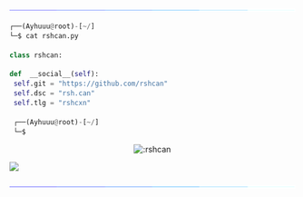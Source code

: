 <!-- <p align=center><img width=90% src="banner.gif"></img></p> -->


<a href="https://github.com/rshcan"><img src="https://raw.githubusercontent.com/Ayhuuu/Ayhuuu/main/img/a.gif"></a>
```python
┌──(Ayhuuu@root)-[~/]
└─$ cat rshcan.py

class rshcan:

def  __social__(self):
 self.git = "https://github.com/rshcan"
 self.dsc = "rsh.can" 
 self.tlg = "rshcxn"
  
 ┌──(Ayhuuu@root)-[~/]
 └─$
```

<p align="center"><img src="https://count.getloli.com/get/@:rshcan" alt=":rshcan" /></p>

 



















![](https://raw.githubusercontent.com/Sutil/Sutil/2b2fad3bf54522bb30c8c170591fc68ff51b69e6/github-contribution-grid-snake2.svg)

<a href="https://github.com/Ayhuuu/"><img src="https://raw.githubusercontent.com/Ayhuuu/Ayhuuu/main/img/a.gif"></a>

